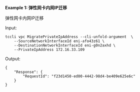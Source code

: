 **Example 1: 弹性网卡内网IP迁移**

弹性网卡内网IP迁移

Input: 

```
tccli vpc MigratePrivateIpAddress --cli-unfold-argument  \
    --SourceNetworkInterfaceId eni-afo43z61 \
    --DestinationNetworkInterfaceId eni-g0n2axhd \
    --PrivateIpAddress 172.16.33.109
```

Output: 
```
{
    "Response": {
        "RequestId": "f23d1450-ed00-4442-98d4-be409e625e6c"
    }
}
```

